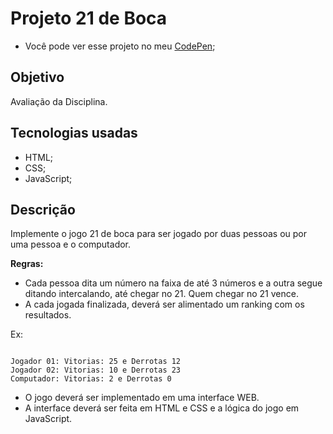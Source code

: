 # Projeto 21 de Boca

* Você pode ver esse projeto no meu [CodePen](https://codepen.io/lizvidotti91/pen/NWbPmyJ?editors=1010); 

## Objetivo

Avaliação da Disciplina.

## Tecnologias usadas

* HTML; 
* CSS; 
* JavaScript; 

## Descrição

Implemente o jogo 21 de boca para ser jogado por duas pessoas ou por uma pessoa e o computador.

**Regras:**

* Cada pessoa dita um número na faixa de até 3 números e a outra segue ditando intercalando, até chegar no 21. Quem chegar no 21 vence.
* A cada jogada finalizada, deverá ser alimentado um ranking com os resultados.

Ex:

``` 

Jogador 01: Vitorias: 25 e Derrotas 12
Jogador 02: Vitorias: 10 e Derrotas 23
Computador: Vitorias: 2 e Derrotas 0
```

* O jogo deverá ser implementado em uma interface WEB.
* A interface deverá ser feita em HTML e CSS e a lógica do jogo em JavaScript.
